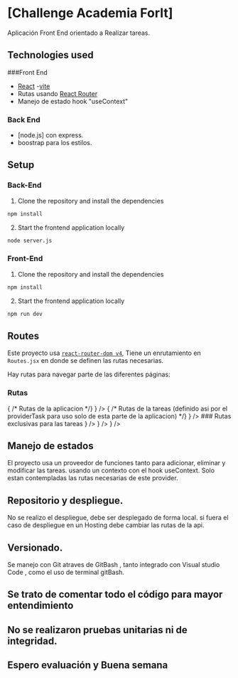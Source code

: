 # \[Challenge Academia ForIt\]

Aplicación Front End orientado a Realizar tareas.

## Technologies used

###Front End
- [React](https://reactjs.org/) 
-[vite]()
- Rutas usando [React Router](https://reacttraining.com/react-router/web/guides/philosophy)
- Manejo de estado hook "useContext"


### Back End
- [node.js] con express. 
- boostrap para los estilos. 

## Setup
### Back-End
1. Clone the repository and install the dependencies
```bash
npm install 
```
2. Start the frontend application locally
```bash
node server.js
```
### Front-End
1. Clone the repository and install the dependencies
```bash
npm install 
```
2. Start the frontend application locally
```bash
npm run dev
```


## Routes
Este proyecto usa  [`react-router-dom v4`](https://reacttraining.com/react-router/core), Tiene un enrutamiento en `Routes.jsx` en donde se definen las rutas necesarias. 

Hay rutas para navegar parte de las diferentes páginas: 

### Rutas
<Routes>
      {        /* Rutas de la aplicacion  */}
      <Route path="/" element={<Home />} />
      {        /* Rutas de la tareas (definido asi por el providerTask para uso solo de esta parte de la aplicacion) */}
      <Route path="/*" element={<RoutesTask />} />
</Routes>
### Rutas exclusivas para las tareas
  <TaskProvider>
      <Routes>
        <Route path="/onetask" element={<OneTask />} />
        <Route path="/alltask" element={<AllTask />} />
        <Route path="/createtask" element={<CreateTask />} />
      </Routes>
    </TaskProvider>


## Manejo de estados

El proyecto usa un proveedor de funciones tanto para adicionar, eliminar y modificar las tareas. usando un contexto con el hook useContext.
Solo estan contempladas las rutas necesarias de este provider.

## Repositorio y despliegue. 
No se realizo el despliegue, debe ser desplegado de forma local. si fuera el caso de despliegue en un Hosting debe cambiar las rutas de la api. 

## Versionado.
Se manejo con Git atraves de GitBash , tanto integrado con Visual studio Code , como el uso de terminal gitBash.

## Se trato de comentar todo el código para mayor entendimiento
## No se realizaron pruebas unitarias ni de integridad. 
## Espero evaluación y Buena semana
